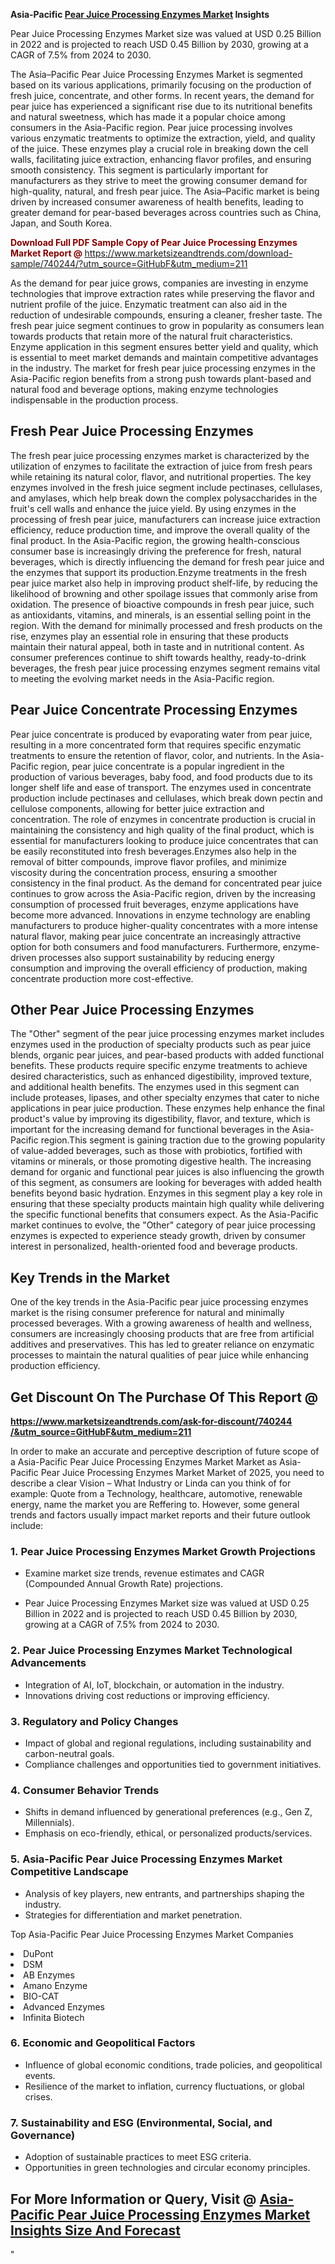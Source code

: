 <p><strong>Asia-Pacific&nbsp;<a href=""https://www.marketsizeandtrends.com/download-sample/740244/&amp;utm_source=GitHubF&amp;utm_medium=211"">Pear Juice Processing Enzymes Market</a> Insights</strong></p><p>Pear Juice Processing Enzymes Market size was valued at USD 0.25 Billion in 2022 and is projected to reach USD 0.45 Billion by 2030, growing at a CAGR of 7.5% from 2024 to 2030.</p><p><p>The Asia–Pacific Pear Juice Processing Enzymes Market is segmented based on its various applications, primarily focusing on the production of fresh juice, concentrate, and other forms. In recent years, the demand for pear juice has experienced a significant rise due to its nutritional benefits and natural sweetness, which has made it a popular choice among consumers in the Asia-Pacific region. Pear juice processing involves various enzymatic treatments to optimize the extraction, yield, and quality of the juice. These enzymes play a crucial role in breaking down the cell walls, facilitating juice extraction, enhancing flavor profiles, and ensuring smooth consistency. This segment is particularly important for manufacturers as they strive to meet the growing consumer demand for high-quality, natural, and fresh pear juice. The Asia–Pacific market is being driven by increased consumer awareness of health benefits, leading to greater demand for pear-based beverages across countries such as China, Japan, and South Korea. <p><strong><span style="color: #800000;">Download Full PDF Sample Copy of Pear Juice Processing Enzymes Market Report @</span>&nbsp;</strong><a href="https://www.marketsizeandtrends.com/download-sample/740244/?utm_source=GitHubF&amp;utm_medium=211" target="_blank">https://www.marketsizeandtrends.com/download-sample/740244/?utm_source=GitHubF&amp;utm_medium=211</a></p>As the demand for pear juice grows, companies are investing in enzyme technologies that improve extraction rates while preserving the flavor and nutrient profile of the juice. Enzymatic treatment can also aid in the reduction of undesirable compounds, ensuring a cleaner, fresher taste. The fresh pear juice segment continues to grow in popularity as consumers lean towards products that retain more of the natural fruit characteristics. Enzyme application in this segment ensures better yield and quality, which is essential to meet market demands and maintain competitive advantages in the industry. The market for fresh pear juice processing enzymes in the Asia-Pacific region benefits from a strong push towards plant-based and natural food and beverage options, making enzyme technologies indispensable in the production process.</p><h2>Fresh Pear Juice Processing Enzymes</h2><p>The fresh pear juice processing enzymes market is characterized by the utilization of enzymes to facilitate the extraction of juice from fresh pears while retaining its natural color, flavor, and nutritional properties. The key enzymes involved in the fresh juice segment include pectinases, cellulases, and amylases, which help break down the complex polysaccharides in the fruit's cell walls and enhance the juice yield. By using enzymes in the processing of fresh pear juice, manufacturers can increase juice extraction efficiency, reduce production time, and improve the overall quality of the final product. In the Asia-Pacific region, the growing health-conscious consumer base is increasingly driving the preference for fresh, natural beverages, which is directly influencing the demand for fresh pear juice and the enzymes that support its production.Enzyme treatments in the fresh pear juice market also help in improving product shelf-life, by reducing the likelihood of browning and other spoilage issues that commonly arise from oxidation. The presence of bioactive compounds in fresh pear juice, such as antioxidants, vitamins, and minerals, is an essential selling point in the region. With the demand for minimally processed and fresh products on the rise, enzymes play an essential role in ensuring that these products maintain their natural appeal, both in taste and in nutritional content. As consumer preferences continue to shift towards healthy, ready-to-drink beverages, the fresh pear juice processing enzymes segment remains vital to meeting the evolving market needs in the Asia-Pacific region.</p><h2>Pear Juice Concentrate Processing Enzymes</h2><p>Pear juice concentrate is produced by evaporating water from pear juice, resulting in a more concentrated form that requires specific enzymatic treatments to ensure the retention of flavor, color, and nutrients. In the Asia-Pacific region, pear juice concentrate is a popular ingredient in the production of various beverages, baby food, and food products due to its longer shelf life and ease of transport. The enzymes used in concentrate production include pectinases and cellulases, which break down pectin and cellulose components, allowing for better juice extraction and concentration. The role of enzymes in concentrate production is crucial in maintaining the consistency and high quality of the final product, which is essential for manufacturers looking to produce juice concentrates that can be easily reconstituted into fresh beverages.Enzymes also help in the removal of bitter compounds, improve flavor profiles, and minimize viscosity during the concentration process, ensuring a smoother consistency in the final product. As the demand for concentrated pear juice continues to grow across the Asia-Pacific region, driven by the increasing consumption of processed fruit beverages, enzyme applications have become more advanced. Innovations in enzyme technology are enabling manufacturers to produce higher-quality concentrates with a more intense natural flavor, making pear juice concentrate an increasingly attractive option for both consumers and food manufacturers. Furthermore, enzyme-driven processes also support sustainability by reducing energy consumption and improving the overall efficiency of production, making concentrate production more cost-effective.</p><h2>Other Pear Juice Processing Enzymes</h2><p>The "Other" segment of the pear juice processing enzymes market includes enzymes used in the production of specialty products such as pear juice blends, organic pear juices, and pear-based products with added functional benefits. These products require specific enzyme treatments to achieve desired characteristics, such as enhanced digestibility, improved texture, and additional health benefits. The enzymes used in this segment can include proteases, lipases, and other specialty enzymes that cater to niche applications in pear juice production. These enzymes help enhance the final product's value by improving its digestibility, flavor, and texture, which is important for the increasing demand for functional beverages in the Asia-Pacific region.This segment is gaining traction due to the growing popularity of value-added beverages, such as those with probiotics, fortified with vitamins or minerals, or those promoting digestive health. The increasing demand for organic and functional pear juices is also influencing the growth of this segment, as consumers are looking for beverages with added health benefits beyond basic hydration. Enzymes in this segment play a key role in ensuring that these specialty products maintain high quality while delivering the specific functional benefits that consumers expect. As the Asia-Pacific market continues to evolve, the "Other" category of pear juice processing enzymes is expected to experience steady growth, driven by consumer interest in personalized, health-oriented food and beverage products.</p><h2>Key Trends in the Market</h2><p>One of the key trends in the Asia-Pacific pear juice processing enzymes market is the rising consumer preference for natural and minimally processed beverages. With a growing awareness of health and wellness, consumers are increasingly choosing products that are free from artificial additives and preservatives. This has led to greater reliance on enzymatic processes to maintain the natural qualities of pear juice while enhancing production efficiency.</p><h2><strong>Get Discount On The Purchase Of This Report @&nbsp;</strong></h2><p><strong><a href=""https://www.marketsizeandtrends.com/ask-for-discount/740244/&amp;utm_source=GitHubF&amp;utm_medium=211"" target=""_blank"">https://www.marketsizeandtrends.com/ask-for-discount/740244<br />/&amp;utm_source=GitHubF&amp;utm_medium=211</a></strong></p><p>In order to make an accurate and perceptive description of future scope of a Asia-Pacific&nbsp;Pear Juice Processing Enzymes Market Market as Asia-Pacific&nbsp;Pear Juice Processing Enzymes Market Market of 2025, you need to describe a clear Vision &ndash; What Industry or Linda can you think of for example: Quote from a Technology, healthcare, automotive, renewable energy, name the market you are Reffering to. However, some general trends and factors usually impact market reports and their future outlook include:</p><h3>1.&nbsp;<strong>Pear Juice Processing Enzymes Market Growth Projections</strong></h3><ul><li>Examine market size trends, revenue estimates and CAGR (Compounded Annual Growth Rate) projections.</li><li><p>Pear Juice Processing Enzymes Market size was valued at USD 0.25 Billion in 2022 and is projected to reach USD 0.45 Billion by 2030, growing at a CAGR of 7.5% from 2024 to 2030.</p></li></ul><h3>2.&nbsp;<strong>Pear Juice Processing Enzymes Market Technological Advancements</strong></h3><ul><li>Integration of AI, IoT, blockchain, or automation in the industry.</li><li>Innovations driving cost reductions or improving efficiency.</li></ul><h3>3.&nbsp;<strong>Regulatory and Policy Changes</strong></h3><ul><li>Impact of global and regional regulations, including sustainability and carbon-neutral goals.</li><li>Compliance challenges and opportunities tied to government initiatives.</li></ul><h3>4.&nbsp;<strong>Consumer Behavior Trends</strong></h3><ul><li>Shifts in demand influenced by generational preferences (e.g., Gen Z, Millennials).</li><li>Emphasis on eco-friendly, ethical, or personalized products/services.</li></ul><h3>5.&nbsp;<strong>Asia-Pacific Pear Juice Processing Enzymes Market Competitive Landscape</strong></h3><ul><li>Analysis of key players, new entrants, and partnerships shaping the industry.</li><li>Strategies for differentiation and market penetration.</li></ul><p data-pm-slice=""1 1 []"">Top Asia-Pacific Pear Juice Processing Enzymes Market Companies</p><div data-test-id=""""><p><li>DuPont</li><li> DSM</li><li> AB Enzymes</li><li> Amano Enzyme</li><li> BIO-CAT</li><li> Advanced Enzymes</li><li> Infinita Biotech</li></p></div><h3>6.&nbsp;<strong>Economic and Geopolitical Factors</strong></h3><ul><li>Influence of global economic conditions, trade policies, and geopolitical events.</li><li>Resilience of the market to inflation, currency fluctuations, or global crises.</li></ul><h3>7.&nbsp;<strong>Sustainability and ESG (Environmental, Social, and Governance)</strong></h3><ul><li>Adoption of sustainable practices to meet ESG criteria.</li><li>Opportunities in green technologies and circular economy principles.</li></ul><h2><strong>For More Information or Query, Visit @&nbsp;</strong><a href=""https://www.verifiedmarketreports.com/product/pear-juice-processing-enzymes-market/"" target=""_blank"">Asia-Pacific Pear Juice Processing Enzymes Market Insights Size And Forecast</a></h2>"
